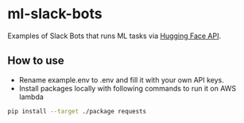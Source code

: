 # ml-slack-bots

Examples of Slack Bots that runs ML tasks via [Hugging Face API](https://huggingface.co/inference-api).

## How to use

- Rename example.env to .env and fill it with your own API keys.
- Install packages locally with following commands to run it on AWS lambda

```bash
pip install --target ./package requests
```
